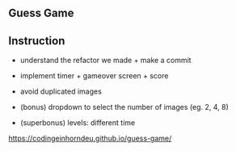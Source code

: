 ## Guess Game

## Instruction

- understand the refactor we made + make a commit


- implement timer + gameover screen + score


+ avoid duplicated images


+ (bonus) dropdown to select the number of images (eg. 2, 4, 8)

+ (superbonus) levels: different time

https://codingeinhorndeu.github.io/guess-game/